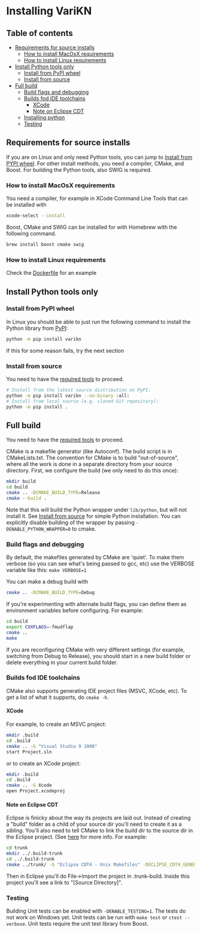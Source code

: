 # Installing VariKN

## Table of contents

- [Requirements for source installs](#requirements-for-source-installs)
  - [How to install MacOsX requirements](#how-to-install-macosx-requirements)
  - [How to install Linux requirements](#how-to-install-linux-requirements)  
- [Install Python tools only](#install-python-tools-only)
  - [Install from PyPI wheel](#install-from-pypi-wheel)
  - [Install from source](#install-from-source)
- [Full build](#full-build)
  - [Build flags and debugging](#build-flags-and-debugging)
  - [Builds fod IDE toolchains](#builds-fod-ide-toolchains)
    - [XCode](#xcode)
    - [Note on Eclipse CDT](#note-on-eclipse-cdt)
  - [Installing python](#installing-python)
  - [Testing](#testing)

## Requirements for source installs

If you are on Linux and only need Python tools, you can jump to
[Install from PYPI wheel](#install-from-pypi-wheel). For other install
methods, you need a compiler, CMake, and Boost. For building the
Python tools, also SWIG is required.

### How to install MacOsX requirements

You need a compiler, for example in XCode Command Line
Tools that can be installed with

```sh
xcode-select --install
```

Boost, CMake and SWIG can be installed for with Homebrew with the
following command.

```sh
brew install boost cmake swig
```

### How to install Linux requirements

Check the [Dockerfile](Dockerfile) for an example

## Install Python tools only

### Install from PyPI wheel

In Linux you should be able to just run the following command to
install the Python library from [PyPI](https://pypi.org/):

```sh
python -m pip install varikn
```

If this for some reason fails, try the next section

### Install from source

You need to have the [required
tools](#requirements-for-source-installs) to proceed.

```sh
# Install from the latest source distribution on PyPI:
python -m pip install varikn --no-binary :all:
# Install from local source (e.g. cloned Git repository):
python -m pip install .
```

## Full build

You need to have the [required
tools](#requirements-for-source-installs) to proceed.

CMake is a makefile generator (like Autoconf). The build script is in
CMakeLists.txt.  The convention for CMake is to build "out-of-source",
where all the work is done in a separate directory from your source
directory.  First, we configure the build (we only need to do this
once):

```sh
mkdir build
cd build
cmake .. -DCMAKE_BUILD_TYPE=Release
cmake --build .
```

Note that this will build the Python wrapper under `lib/python`, but
will not install it. See [Install from source](#install-from-source)
for simple Python installation. You can explicitly disable building
of the wrapper by passing `-DENABLE_PYTHON_WRAPPER=0` to
cmake.

### Build flags and debugging

By default, the makefiles generated by CMake are 'quiet'. To make
them verbose (so you can see what's being passed to gcc, etc) use
the VERBOSE variable like this: `make VERBOSE=1`

You can make a debug build with

```sh
cmake .. -DCMAKE_BUILD_TYPE=Debug
```

If you're experimenting with alternate build flags, you can define
them as environment variables before configuring.  For example:

```sh
cd build
export CXXFLAGS=-fmudflap
cmake ..
make
```

If you are reconfiguring CMake with very different settings (for
example, switching from Debug to Release), you should start in a
new build folder or delete everything in your current build folder.

### Builds fod IDE toolchains

CMake also supports generating IDE project files (MSVC, XCode,
etc). To get a list of what it supports, do `cmake -h`.

#### XCode

For example, to create an MSVC project:

```sh
mkdir .build
cd .build
cmake .. -G "Visual Studio 9 2008"
start Project.sln
```

or to create an XCode project:

```sh
mkdir .build
cd .build
cmake .. -G Xcode
open Project.xcodeproj
```

#### Note on Eclipse CDT

Eclipse is finicky about the way its projects are laid out.  Instead
of creating a "build" folder as a child of your source dir you'll need
to create it as a *sibling*.  You'll also need to tell CMake to link
the build dir to the source dir in the Eclipse project. (See
[here](https://gitlab.kitware.com/cmake/community/-/wikis/doc/editors/Eclipse-CDT4-Generator)
for more info. For example:

```sh
cd trunk
mkdir ../.build-trunk
cd ../.build-trunk
cmake ../trunk/ -G "Eclipse CDT4 - Unix Makefiles" -DECLIPSE_CDT4_GENERATE_SOURCE_PROJECT=TRUE
```

Then in Eclipse you'll do File->Import the project in .trunk-build.
Inside this project you'll see a link to "[Source Directory]".
### Testing

Building Unit tests can be enabled with `-DENABLE_TESTING=1`. The tests
do not work on Windows yet. Unit tests can be run with `make test` or
`ctest --verbose`. Unit tests require the unit test library from Boost.

